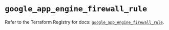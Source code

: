 # `google_app_engine_firewall_rule`

Refer to the Terraform Registry for docs: [`google_app_engine_firewall_rule`](https://registry.terraform.io/providers/drfaust92/google/4.16.4/docs/resources/app_engine_firewall_rule).
